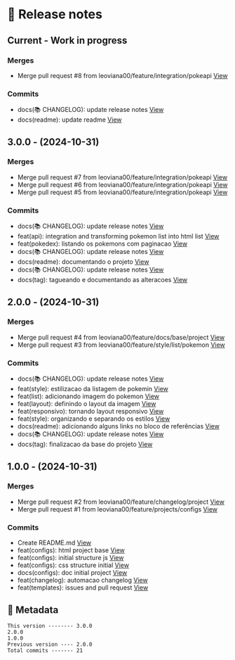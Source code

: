 # 🎁 Release notes

## Current - Work in progress
### Merges
*  Merge pull request #8 from leoviana00/feature/integration/pokeapi [View](https://github.com/leoviana00/pokedex-javascript/commits/e75fe6455dc32871056226f9da492ec6fda1f357)
### Commits
*  docs(📚 CHANGELOG): update release notes [View](https://github.com/leoviana00/pokedex-javascript/commits/d14bc95115b91d770e9b2c15e934752c9a058fe7)
*  docs(readme): update readme [View](https://github.com/leoviana00/pokedex-javascript/commits/ae830ec9099bae74e997a605efe381bc2f1cf155)



## 3.0.0 - (2024-10-31)
### Merges
*  Merge pull request #7 from leoviana00/feature/integration/pokeapi [View](https://github.com/leoviana00/pokedex-javascript/commits/6d5ccfe4fca0f439f5c2fb9c2ea9a3247d888f50)
*  Merge pull request #6 from leoviana00/feature/integration/pokeapi [View](https://github.com/leoviana00/pokedex-javascript/commits/ff5ca26774055fbafa06f544c75c5f92b8da0407)
*  Merge pull request #5 from leoviana00/feature/integration/pokeapi [View](https://github.com/leoviana00/pokedex-javascript/commits/2c5c0f7eab392cc0c3a4e8f7bb63d8cb5b58791c)
### Commits
*  docs(📚 CHANGELOG): update release notes [View](https://github.com/leoviana00/pokedex-javascript/commits/a8e72f533412ab1115978c1a63d01ad57920c713)
*  feat(api): integration and transforming pokemon list into html list [View](https://github.com/leoviana00/pokedex-javascript/commits/8c140786e54c31391a1daca630377aba1620733c)
*  feat(pokedex): listando os pokemons com paginacao [View](https://github.com/leoviana00/pokedex-javascript/commits/e65b68699a0a8aec1b87f04f2d745395118ea207)
*  docs(📚 CHANGELOG): update release notes [View](https://github.com/leoviana00/pokedex-javascript/commits/039a0c2c01add91b238271782505513175ffdb79)
*  docs(readme): documentando o projeto [View](https://github.com/leoviana00/pokedex-javascript/commits/283fbc1c8438bdfab65f39be67e2d502aa2e90ae)
*  docs(📚 CHANGELOG): update release notes [View](https://github.com/leoviana00/pokedex-javascript/commits/05e56b0a392dcd9d2f3a308ca17c629467dcc6b1)
*  docs(tag): tagueando e documentando as alteracoes [View](https://github.com/leoviana00/pokedex-javascript/commits/80fd94dccdbff73ac168c619c54b7bc84ff1f0d7)



## 2.0.0 - (2024-10-31)
### Merges
*  Merge pull request #4 from leoviana00/feature/docs/base/project [View](https://github.com/leoviana00/pokedex-javascript/commits/ba9459a1f619e656fcab60059250c9fcc007db76)
*  Merge pull request #3 from leoviana00/feature/style/list/pokemon [View](https://github.com/leoviana00/pokedex-javascript/commits/d11a059ad959f0a30dc00e0e30fd5db2fd1b646a)
### Commits
*  docs(📚 CHANGELOG): update release notes [View](https://github.com/leoviana00/pokedex-javascript/commits/c658af60a35397e742c884eaa2588d3c0d63d456)
*  feat(style): estilizacao da listagem de pokemin [View](https://github.com/leoviana00/pokedex-javascript/commits/47fbad0ebd1f3323c51fc4d28980d3623cbef466)
*  feat(list): adicionando imagem do pokemon [View](https://github.com/leoviana00/pokedex-javascript/commits/8a600f31eb091fca4ea3d75663a2fc110fceb9de)
*  feat(layout): definindo o layout da imagem [View](https://github.com/leoviana00/pokedex-javascript/commits/ab385cb131cd239cb617375a4fb24afa904eae90)
*  feat(responsivo): tornando layout responsivo [View](https://github.com/leoviana00/pokedex-javascript/commits/e94406e0557ddc932069a0dd0eb6a3ce7e90d959)
*  feat(style): organizando e separando os estilos [View](https://github.com/leoviana00/pokedex-javascript/commits/d18ff3a5a170b244ae1751b686ba3240eeb05df1)
*  docs(readme): adicionando alguns links no bloco de referências [View](https://github.com/leoviana00/pokedex-javascript/commits/77aee9d960119fabb82c94176a6a958f0fde94e7)
*  docs(📚 CHANGELOG): update release notes [View](https://github.com/leoviana00/pokedex-javascript/commits/a6d51abd6f4e2b7cacf90398ac06df2ae4f4d965)
*  docs(tag): finalizacao da base do projeto [View](https://github.com/leoviana00/pokedex-javascript/commits/b8505b1b58c4b8a542989f20e74fbc4bfeef6d29)



## 1.0.0 - (2024-10-31)
### Merges
*  Merge pull request #2 from leoviana00/feature/changelog/project [View](https://github.com/leoviana00/pokedex-javascript/commits/21ca0fca92e459d12407141e3a689e0ff677eb8b)
*  Merge pull request #1 from leoviana00/feature/projects/configs [View](https://github.com/leoviana00/pokedex-javascript/commits/d6b88f4577e2b90a7178138092f92f8fdc4335d6)
### Commits
*  Create README.md [View](https://github.com/leoviana00/pokedex-javascript/commits/04d999484fd933f86efcae52e1e3405a2cac18b3)
*  feat(configs): html project base [View](https://github.com/leoviana00/pokedex-javascript/commits/444c1bf5d8bd91541a71281c9959b9df9c1fa062)
*  feat(configs): initial structure js [View](https://github.com/leoviana00/pokedex-javascript/commits/4ab684a7f79144f457c9e4826c4b0de8cb19ac83)
*  feat(configs): css structure initial [View](https://github.com/leoviana00/pokedex-javascript/commits/d0aec0fe99b58c842348032b6ccd626b28218549)
*  docs(configs): doc initial project [View](https://github.com/leoviana00/pokedex-javascript/commits/7b21c66da18b7f1f64078486e9b792dd290781cb)
*  feat(changelog): automacao changelog [View](https://github.com/leoviana00/pokedex-javascript/commits/ac8c25f7c391cd0455174fd1cda51c4370b6520a)
*  feat(templates): issues and pull request [View](https://github.com/leoviana00/pokedex-javascript/commits/ed84698ebdc9f639073961d27f20caf5bc4af5bf)
## 📝 Metadata
```
This version -------- 3.0.0
2.0.0
1.0.0
Previous version ---- 2.0.0
Total commits ------- 21
```
